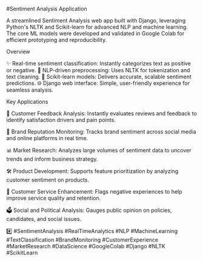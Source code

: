 #Sentiment Analysis Application

A streamlined Sentiment Analysis web app built with Django, leveraging Python's NLTK and Scikit-learn for advanced NLP and machine learning. The core ML models were developed and validated in Google Colab for efficient prototyping and reproducibility.

Overview

✨ Real-time sentiment classification: Instantly categorizes text as positive or negative.
🧠 NLP-driven preprocessing: Uses NLTK for tokenization and text cleaning.
🤖 Scikit-learn models: Delivers accurate, scalable sentiment predictions.
🌐 Django web interface: Simple, user-friendly experience for seamless analysis.


Key Applications

📝 Customer Feedback Analysis: Instantly evaluates reviews and feedback to identify satisfaction drivers and pain points.

📣 Brand Reputation Monitoring: Tracks brand sentiment across social media and online platforms in real time.

📊 Market Research: Analyzes large volumes of sentiment data to uncover trends and inform business strategy.

🛠️ Product Development: Supports feature prioritization by analyzing customer sentiment on products.

🤝 Customer Service Enhancement: Flags negative experiences to help improve service quality and retention.

🗳️ Social and Political Analysis: Gauges public opinion on policies, candidates, and social issues.

#️⃣ #SentimentAnalysis #RealTimeAnalytics #NLP #MachineLearning #TextClassification #BrandMonitoring #CustomerExperience #MarketResearch #DataScience #GoogleColab #Django #NLTK #ScikitLearn
